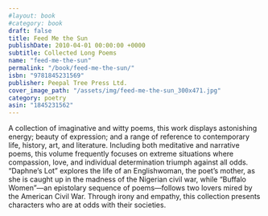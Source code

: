 ```yaml
---
#layout: book
#category: book
draft: false
title: Feed Me the Sun
publishDate: 2010-04-01 00:00:00 +0000
subtitle: Collected Long Poems
name: "feed-me-the-sun"
permalink: "/book/feed-me-the-sun/"
isbn: "9781845231569"
publisher: Peepal Tree Press Ltd.
cover_image_path: "/assets/img/feed-me-the-sun_300x471.jpg"
category: poetry
asin: "1845231562"
---
```


A collection of imaginative and witty poems, this work displays astonishing energy; beauty of expression; and a range of reference to contemporary life, history, art, and literature. Including both meditative and narrative poems, this volume frequently focuses on extreme situations where compassion, love, and individual determination triumph against all odds. “Daphne’s Lot” explores the life of an Englishwoman, the poet’s mother, as she is caught up in the madness of the Nigerian civil war, while “Buffalo Women”—an epistolary sequence of poems—follows two lovers mired by the American Civil War. Through irony and empathy, this collection presents characters who are at odds with their societies.